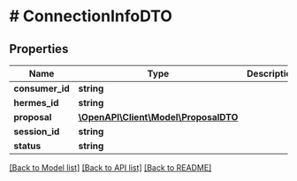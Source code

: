 # # ConnectionInfoDTO

## Properties

Name | Type | Description | Notes
------------ | ------------- | ------------- | -------------
**consumer_id** | **string** |  | [optional]
**hermes_id** | **string** |  | [optional]
**proposal** | [**\OpenAPI\Client\Model\ProposalDTO**](ProposalDTO.md) |  | [optional]
**session_id** | **string** |  | [optional]
**status** | **string** |  | [optional]

[[Back to Model list]](../../README.md#models) [[Back to API list]](../../README.md#endpoints) [[Back to README]](../../README.md)
